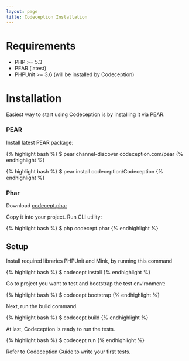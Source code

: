 ```yaml
---
layout: page
title: Codeception Installation
---
```


# Requirements

* PHP >= 5.3
* PEAR (latest)
* PHPUnit >= 3.6 (will be installed by Codeception)

# Installation

Easiest way to start using Codeception is by installing it via PEAR.

### PEAR
Install latest PEAR package:

{% highlight bash %}
$ pear channel-discover codeception.com/pear
{% endhighlight %}

{% highlight bash %}
$ pear install codeception/Codeception
{% endhighlight %}

### Phar

Download [codecept.phar](https://github.com/Codeception/Codeception/raw/master/package/codecept.phar)

Copy it into your project.
Run CLI utility:

{% highlight bash %}
$ php codecept.phar
{% endhighlight %}

## Setup

Install required libraries PHPUnit and Mink, by running this command

{% highlight bash %}
$ codecept install
{% endhighlight %}

Go to project you want to test and bootstrap the test environment:

{% highlight bash %}
$ codecept bootstrap
{% endhighlight %}

Next, run the build command.

{% highlight bash %}
$ codecept build
{% endhighlight %}

At last, Codeception is ready to run the tests.

{% highlight bash %}
$ codecept run
{% endhighlight %}

Refer to Codeception Guide to write your first tests.
